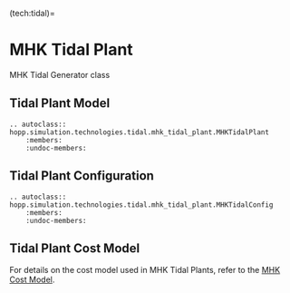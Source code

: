 (tech:tidal)=
# MHK Tidal Plant

MHK Tidal Generator class

## Tidal Plant Model

```{eval-rst}
.. autoclass:: hopp.simulation.technologies.tidal.mhk_tidal_plant.MHKTidalPlant
    :members:
    :undoc-members:
```

## Tidal Plant Configuration

```{eval-rst}
.. autoclass:: hopp.simulation.technologies.tidal.mhk_tidal_plant.MHKTidalConfig
    :members:
    :undoc-members:
```

## Tidal Plant Cost Model

For details on the cost model used in MHK Tidal Plants, refer to the [MHK Cost Model](tools:mhk_costs).
